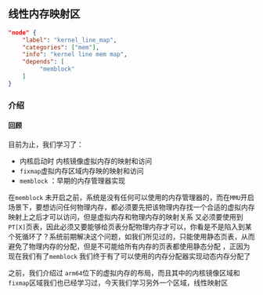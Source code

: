 ## 线性内存映射区

```json
"node" {
    "label": "kernel_line_map",
    "categories": ["mem"],
    "info": "kernel line mem map",
    "depends": [
         "memblock"  
    ]
}
```

### 介绍

#### 回顾

目前为止，我们学习了：

- 内核启动时 内核镜像虚拟内存的映射和访问
- `fixmap`虚拟内存区域内存映的映射和访问
- `memblock` ：早期的内存管理器实现 

在`memblock` 未开启之前，系统是没有任何可以使用的内存管理器的，而在`MMU`开启场景下，要想访问任何物理内存，都必须要先把该物理内存找一个合适的虚拟内存映射上之后才可以访问，但是虚拟内存和物理内存的映射关系 又必须要使用到`PT[X]`页表，因此必须又要能够给页表分配物理内存才可以，你看是不是陷入到某个死循环了？系统前期解决这个问题，如我们所见过的，只能使用静态页表，从而避免了物理内存的分配，但是不可能给所有内存的页表都使用静态分配 ，正因为现在我们有了`memblock` 我们终于有了可以使用的内存分配器实现动态内存分配了

之前，我们介绍过 `arm64`位下的虚拟内存的布局，而且其中的内核镜像区域和 `fixmap`区域我们也已经学习过，今天我们学习另外一个区域，线性映射区 
